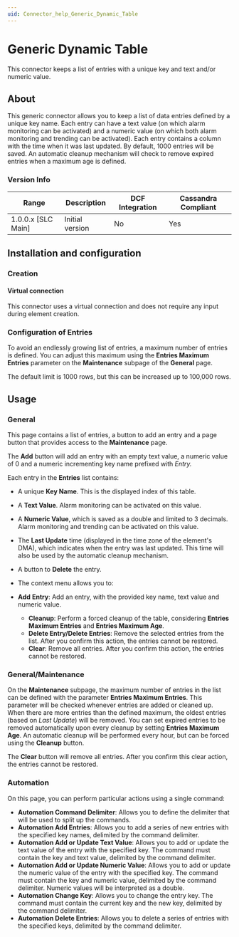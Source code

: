 ```yaml
---
uid: Connector_help_Generic_Dynamic_Table
---
```


# Generic Dynamic Table

This connector keeps a list of entries with a unique key and text and/or numeric value.

## About

This generic connector allows you to keep a list of data entries defined by a unique key name. Each entry can have a text value (on which alarm monitoring can be activated) and a numeric value (on which both alarm monitoring and trending can be activated). Each entry contains a column with the time when it was last updated. By default, 1000 entries will be saved. An automatic cleanup mechanism will check to remove expired entries when a maximum age is defined.

### Version Info

| Range | Description | DCF Integration | Cassandra Compliant |
|----------------------|-----------------|---------------------|-------------------------|
| 1.0.0.x [SLC Main]   | Initial version | No                  | Yes                     |

## Installation and configuration

### Creation

#### Virtual connection

This connector uses a virtual connection and does not require any input during element creation.

### Configuration of Entries

To avoid an endlessly growing list of entries, a maximum number of entries is defined. You can adjust this maximum using the **Entries Maximum Entries** parameter on the **Maintenance** subpage of the **General** page.

The default limit is 1000 rows, but this can be increased up to 100,000 rows.

## Usage

### General

This page contains a list of entries, a button to add an entry and a page button that provides access to the **Maintenance** page.

The **Add** button will add an entry with an empty text value, a numeric value of 0 and a numeric incrementing key name prefixed with *Entry.*

Each entry in the **Entries** list contains:

- A unique **Key Name**. This is the displayed index of this table.

- A **Text Value**. Alarm monitoring can be activated on this value.

- A **Numeric Value**, which is saved as a double and limited to 3 decimals. Alarm monitoring and trending can be activated on this value.

- The **Last Update** time (displayed in the time zone of the element's DMA), which indicates when the entry was last updated. This time will also be used by the automatic cleanup mechanism.

- A button to **Delete** the entry.

- The context menu allows you to:

- **Add** **Entry**: Add an entry, with the provided key name, text value and numeric value.
  - **Cleanup**: Perform a forced cleanup of the table, considering **Entries Maximum Entries** and **Entries Maximum Age**.
  - **Delete Entry/Delete Entries**: Remove the selected entries from the list. After you confirm this action, the entries cannot be restored.
  - **Clear**: Remove all entries. After you confirm this action, the entries cannot be restored.

### General/Maintenance

On the **Maintenance** subpage, the maximum number of entries in the list can be defined with the parameter **Entries Maximum Entries**. This parameter will be checked whenever entries are added or cleaned up. When there are more entries than the defined maximum, the oldest entries (based on *Last Update*) will be removed. You can set expired entries to be removed automatically upon every cleanup by setting **Entries Maximum Age**. An automatic cleanup will be performed every hour, but can be forced using the **Cleanup** button.

The **Clear** button will remove all entries. After you confirm this clear action, the entries cannot be restored.

### Automation

On this page, you can perform particular actions using a single command:

- **Automation Command Delimiter**: Allows you to define the delimiter that will be used to split up the commands.
- **Automation Add Entries**: Allows you to add a series of new entries with the specified key names, delimited by the command delimiter.
- **Automation Add or Update Text Value**: Allows you to add or update the text value of the entry with the specified key. The command must contain the key and text value, delimited by the command delimiter.
- **Automation Add or Update Numeric Value**: Allows you to add or update the numeric value of the entry with the specified key. The command must contain the key and numeric value, delimited by the command delimiter. Numeric values will be interpreted as a double.
- **Automation Change Key**: Allows you to change the entry key. The command must contain the current key and the new key, delimited by the command delimiter.
- **Automation Delete Entries**: Allows you to delete a series of entries with the specified keys, delimited by the command delimiter.
